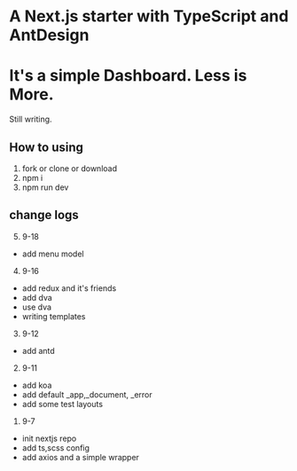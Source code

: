# A Next.js starter with TypeScript and AntDesign
# It's a simple Dashboard. Less is More.

Still writing.

## How to using
1. fork or clone or download
2. npm i
3. npm run dev

## change logs
5. 9-18
  - add menu model
4. 9-16
  - add redux and it's friends
  - add dva
  - use dva
  - writing templates
3. 9-12
  - add antd
2. 9-11 
  - add koa
  - add default _app,_document, _error
  - add some test layouts
1. 9-7
  - init nextjs repo
  - add ts,scss config
  - add axios and a simple wrapper
